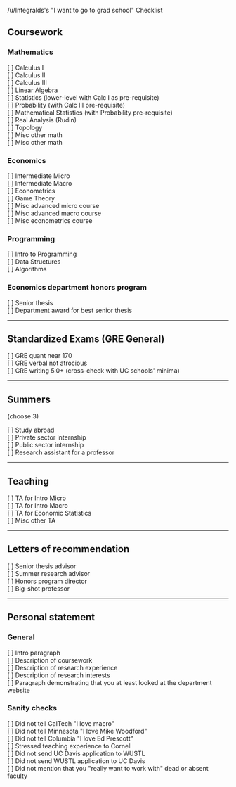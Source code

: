 /u/Integralds's "I want to go to grad school" Checklist

## Coursework 

### Mathematics

[ ] Calculus I  
[ ] Calculus II  
[ ] Calculus III  
[ ] Linear Algebra  
[ ] Statistics (lower-level with Calc I as pre-requisite)  
[ ] Probability (with Calc III pre-requisite)  
[ ] Mathematical Statistics (with Probability pre-requisite)  
[ ] Real Analysis (Rudin)  
[ ] Topology  
[ ] Misc other math  
[ ] Misc other math

### Economics

[ ] Intermediate Micro  
[ ] Intermediate Macro  
[ ] Econometrics  
[ ] Game Theory  
[ ] Misc advanced micro course  
[ ] Misc advanced macro course  
[ ] Misc econometrics course

### Programming

[ ] Intro to Programming  
[ ] Data Structures  
[ ] Algorithms

### Economics department honors program

[ ] Senior thesis  
[ ] Department award for best senior thesis

-----

## Standardized Exams (GRE General)

[ ] GRE quant near 170  
[ ] GRE verbal not atrocious  
[ ] GRE writing 5.0+ (cross-check with UC schools' minima)

-----

## Summers

(choose 3)

[ ] Study abroad  
[ ] Private sector internship  
[ ] Public sector internship  
[ ] Research assistant for a professor

-----

## Teaching

[ ] TA for Intro Micro  
[ ] TA for Intro Macro  
[ ] TA for Economic Statistics  
[ ] Misc other TA

-----

## Letters of recommendation

[ ] Senior thesis advisor  
[ ] Summer research advisor  
[ ] Honors program director  
[ ] Big-shot professor

-----

## Personal statement

### General 

[ ] Intro paragraph  
[ ] Description of coursework  
[ ] Description of research experience  
[ ] Description of research interests  
[ ] Paragraph demonstrating that you at least looked at the department website

### Sanity checks

[ ] Did not tell CalTech "I love macro"  
[ ] Did not tell Minnesota "I love Mike Woodford"  
[ ] Did not tell Columbia "I love Ed Prescott"  
[ ] Stressed teaching experience to Cornell  
[ ] Did not send UC Davis application to WUSTL  
[ ] Did not send WUSTL application to UC Davis  
[ ] Did not mention that you "really want to work with" dead or absent faculty
